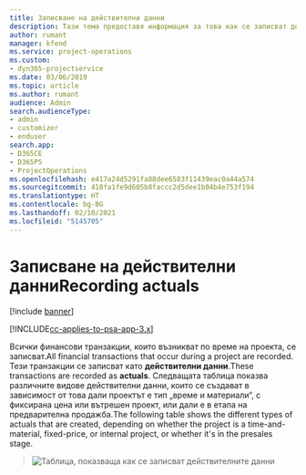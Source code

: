 ```yaml
---
title: Записване на действителни данни
description: Тази тема предоставя информация за това как се записват действителните данни.
author: rumant
manager: kfend
ms.service: project-operations
ms.custom:
- dyn365-projectservice
ms.date: 03/06/2019
ms.topic: article
ms.author: rumant
audience: Admin
search.audienceType:
- admin
- customizer
- enduser
search.app:
- D365CE
- D365PS
- ProjectOperations
ms.openlocfilehash: e417a24d5291fa88dee6583f11439eac0a44a574
ms.sourcegitcommit: 418fa1fe9d605b8faccc2d5dee1b04b4e753f194
ms.translationtype: HT
ms.contentlocale: bg-BG
ms.lasthandoff: 02/10/2021
ms.locfileid: "5145705"
---
```

# <a name="recording-actuals"></a><span data-ttu-id="c3c3e-103">Записване на действителни данни</span><span class="sxs-lookup"><span data-stu-id="c3c3e-103">Recording actuals</span></span> 

[!include [banner](../includes/psa-now-project-operations.md)]

[!INCLUDE[cc-applies-to-psa-app-3.x](../includes/cc-applies-to-psa-app-3x.md)]

<span data-ttu-id="c3c3e-104">Всички финансови транзакции, които възникват по време на проекта, се записват.</span><span class="sxs-lookup"><span data-stu-id="c3c3e-104">All financial transactions that occur during a project are recorded.</span></span> <span data-ttu-id="c3c3e-105">Тези транзакции се записват като **действителни данни**.</span><span class="sxs-lookup"><span data-stu-id="c3c3e-105">These transactions are recorded as **actuals**.</span></span> <span data-ttu-id="c3c3e-106">Следващата таблица показва различните видове действителни данни, които се създават в зависимост от това дали проектът е тип „време и материали“, с фиксирана цена или вътрешен проект, или дали е в етапа на предварителна продажба.</span><span class="sxs-lookup"><span data-stu-id="c3c3e-106">The following table shows the different types of actuals that are created, depending on whether the project is a time-and-material, fixed-price, or internal project, or whether it's in the presales stage.</span></span>

> ![Таблица, показваща как се записват действителните данни](media/advanced-table2.png)
